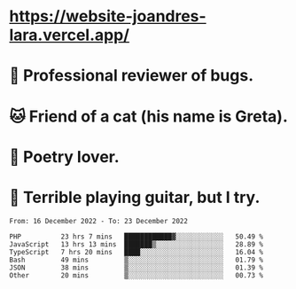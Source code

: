 # https://website-joandres-lara.vercel.app/
# 🐛 Professional reviewer of bugs.
# 🐱 Friend of a cat (his name is Greta).
# 📜 Poetry lover.
# 🎸 Terrible playing guitar, but I try.

<!--START_SECTION:waka-->

```text
From: 16 December 2022 - To: 23 December 2022

PHP          23 hrs 7 mins   ████████████▓░░░░░░░░░░░░   50.49 %
JavaScript   13 hrs 13 mins  ███████▒░░░░░░░░░░░░░░░░░   28.89 %
TypeScript   7 hrs 20 mins   ████░░░░░░░░░░░░░░░░░░░░░   16.04 %
Bash         49 mins         ▒░░░░░░░░░░░░░░░░░░░░░░░░   01.79 %
JSON         38 mins         ▒░░░░░░░░░░░░░░░░░░░░░░░░   01.39 %
Other        20 mins         ▒░░░░░░░░░░░░░░░░░░░░░░░░   00.73 %
```

<!--END_SECTION:waka-->
